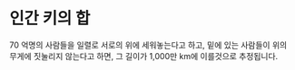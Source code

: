 # 인간 키의 합

70 억명의 사람들을 일렬로 서로의 위에 세워놓는다고 하고, 밑에 있는 사람들이 위의
무게에 짓눌리지 않는다고 하면, 그 길이가 1,000만 km에 이를것으로 추정됩니다.
